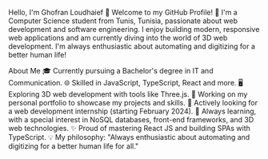 Hello, I'm Ghofran Loudhaief 👋
Welcome to my GitHub Profile! 🚀
I'm a Computer Science student from Tunis, Tunisia, passionate about web development and software engineering. 
I enjoy building modern, responsive web applications and am currently diving into the world of 3D web development. 
I'm always enthusiastic about automating and digitizing for a better human life!

About Me
🎓 Currently pursuing a Bachelor's degree in IT and Communication.
🌐 Skilled in JavaScript, TypeScript, React and more.
🖥️ Exploring 3D web development with tools like Three.js.
🔭 Working on my personal portfolio to showcase my projects and skills.
💼 Actively looking for a web development internship (starting February 2024).
🌱 Always learning, with a special interest in NoSQL databases, front-end frameworks, and 3D web technologies.
✨ Proud of mastering React JS and building SPAs with TypeScript.
💡 My philosophy: "Always enthusiastic about automating and digitizing for a better human life for all."
